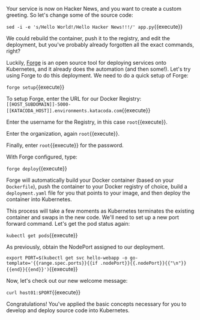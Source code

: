 Your service is now on Hacker News, and you want to create a custom greeting. So let's change some of the source code:

`sed -i -e 's/Hello World!/Hello Hacker News!!!/' app.py`{{execute}}

We could rebuild the container, push it to the registry, and edit the deployment, but you've probably already forgotten all the exact commands, right?

Luckily, [Forge](http://forge.sh?utm_source=katacoda&utm_medium=tutorial&utm_campaign=tutorial) is an open source tool for deploying services onto Kubernetes, and it already does the automation (and then some!). Let's try using Forge to do this deployment. We need to do a quick setup of Forge:

`forge setup`{{execute}}

To setup Forge, enter the URL for our Docker Registry: `[[HOST_SUBDOMAIN]]-5000-[[KATACODA_HOST]].environments.katacoda.com`{{execute}}

Enter the username for the Registry, in this case `root`{{execute}}.

Enter the organization, again `root`{{execute}}.

Finally, enter `root`{{execute}} for the password.

With Forge configured, type:

`forge deploy`{{execute}}

Forge will automatically build your Docker container (based on your `Dockerfile`), push the container to your Docker registry of choice, build a `deployment.yaml` file for you that points to your image, and then deploy the container into Kubernetes.

This process will take a few moments as Kubernetes terminates the existing container and swaps in the new code. We'll need to set up a new port forward command. Let's get the pod status again:

`kubectl get pods`{{execute}}

As previously, obtain the NodePort assigned to our deployment.

`export PORT=$(kubectl get svc hello-webapp -o go-template='{{range.spec.ports}}{{if .nodePort}}{{.nodePort}}{{"\n"}}{{end}}{{end}}')`{{execute}}

Now, let's check out our new welcome message:

`curl host01:$PORT`{{execute}}

Congratulations! You've applied the basic concepts necessary for you to develop and deploy source code into Kubernetes.
